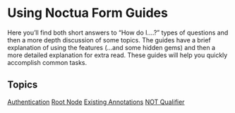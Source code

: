 ---
---

# Using Noctua Form Guides

Here you’ll find both short answers to “How do I….?” types of questions and then a more depth discussion of some topics. The guides have a brief explanation of using the features (...and some hidden gems) and then a more detailed explanation for extra read. These guides will help you quickly accomplish common tasks.

## Topics

  [Authentication]({{site.baseurl}}/docs/guides/authentication)
  [Root Node]({{site.baseurl}}/docs/guides/root-node)
  [Existing Annotations]({{site.baseurl}}/docs/guides/existing-annotations)
  [NOT Qualifier]({{site.baseurl}}/docs/guides/not-qualifier)